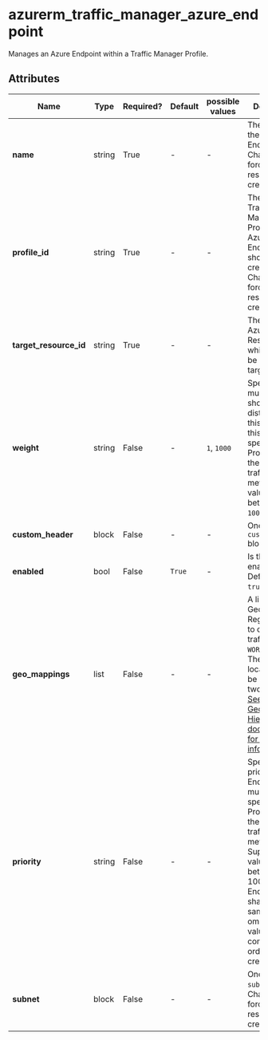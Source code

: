 # azurerm_traffic_manager_azure_endpoint

Manages an Azure Endpoint within a Traffic Manager Profile.

## Attributes

| Name | Type | Required? | Default  | possible values | Description |
| ---- | ---- | --------- | -------- | ----------- | ----------- |
| **name** | string | True | -  |  -  | The name of the Azure Endpoint. Changing this forces a new resource to be created. | 
| **profile_id** | string | True | -  |  -  | The ID of the Traffic Manager Profile that this Azure Endpoint should be created within. Changing this forces a new resource to be created. | 
| **target_resource_id** | string | True | -  |  -  | The ID of the Azure Resource which should be used as a target. | 
| **weight** | string | False | -  |  `1`, `1000`  | Specifies how much traffic should be distributed to this endpoint, this must be specified for Profiles using the Weighted traffic routing method. Valid values are between `1` and `1000`. | 
| **custom_header** | block | False | -  |  -  | One or more `custom_header` blocks. | 
| **enabled** | bool | False | `True`  |  -  | Is the endpoint enabled? Defaults to `true`. | 
| **geo_mappings** | list | False | -  |  -  | A list of Geographic Regions used to distribute traffic, such as `WORLD`, `UK` or `DE`. The same location can't be specified in two endpoints. [See the Geographic Hierarchies documentation for more information](https://docs.microsoft.com/rest/api/trafficmanager/geographichierarchies/getdefault). | 
| **priority** | string | False | -  |  -  | Specifies the priority of this Endpoint, this must be specified for Profiles using the `Priority` traffic routing method. Supports values between 1 and 1000, with no Endpoints sharing the same value. If omitted the value will be computed in order of creation. | 
| **subnet** | block | False | -  |  -  | One or more `subnet` blocks. Changing this forces a new resource to be created. | 

